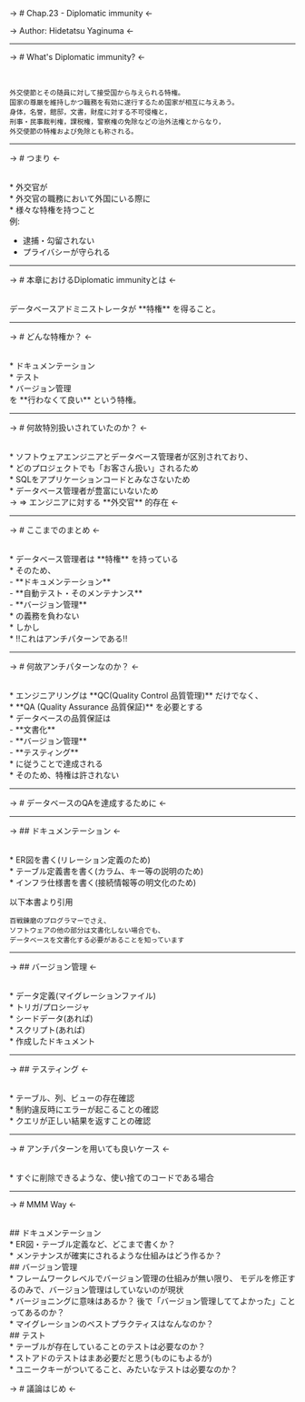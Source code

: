 



-> # Chap.23 - Diplomatic immunity <-



-> Author: Hidetatsu Yaginuma <-

---




-> # What's Diplomatic immunity? <- 



<br>

```
外交使節とその随員に対して接受国から与えられる特権。
国家の尊厳を維持しかつ職務を有効に遂行するため国家が相互に与えあう。
身体，名誉，館邸，文書，財産に対する不可侵権と，
刑事・民事裁判権，課税権，警察権の免除などの治外法権とからなり，
外交使節の特権および免除とも称される。
```

---




-> # つまり <-



<br>
* 外交官が

<br>
* 外交官の職務において外国にいる際に

<br>
* 様々な特権を持つこと

<br>
例:

<br>

* 逮捕・勾留されない
* プライバシーが守られる

---




-> # 本章におけるDiplomatic immunityとは <-



<br>
データベースアドミニストレータが **特権** を得ること。

---




-> # どんな特権か？ <-



<br>
* ドキュメンテーション

<br>
* テスト

<br>
* バージョン管理

<br>
を **行わなくて良い** という特権。

---




-> # 何故特別扱いされていたのか？ <-



<br>
* ソフトウェアエンジニアとデータベース管理者が区別されており、

<br>
* どのプロジェクトでも「お客さん扱い」されるため

<br>
* SQLをアプリケーションコードとみなさないため

<br>
* データベース管理者が豊富にいないため

<br>
-> => エンジニアに対する **外交官** 的存在 <-

---




-> # ここまでのまとめ <-



<br>
* データベース管理者は **特権** を持っている

<br>
* そのため、 

<br>
 - **ドキュメンテーション** 

<br>
 -  **自動テスト・そのメンテナンス** 

<br>
 - **バージョン管理** 

<br>
* の義務を負わない

<br>
* しかし

<br>
* !!これはアンチパターンである!!

---




-> # 何故アンチパターンなのか？ <-



<br>
* エンジニアリングは **QC(Quality Control 品質管理)** だけでなく、

<br>
* **QA (Quality Assurance 品質保証)** を必要とする

<br>
* データベースの品質保証は 

<br>
 - **文書化**

<br>
 - **バージョン管理**

<br>
 - **テスティング** 

<br>
* に従うことで達成される

<br>
* そのため、特権は許されない

---




-> # データベースのQAを達成するために <-

---




-> ## ドキュメンテーション <-



<br>
* ER図を書く(リレーション定義のため)

<br>
* テーブル定義書を書く(カラム、キー等の説明のため)

<br>
* インフラ仕様書を書く(接続情報等の明文化のため)

<br>

以下本書より引用
```
百戦錬磨のプログラマーでさえ、
ソフトウェアの他の部分は文書化しない場合でも、
データベースを文書化する必要があることを知っています
```

---




-> ## バージョン管理 <-



<br>
* データ定義(マイグレーションファイル)

<br>
* トリガ/プロシージャ

<br>
* シードデータ(あれば)

<br>
* スクリプト(あれば)

<br>
* 作成したドキュメント

---




-> ## テスティング <-



<br>
* テーブル、列、ビューの存在確認

<br>
* 制約違反時にエラーが起こることの確認

<br>
* クエリが正しい結果を返すことの確認

---




-> # アンチパターンを用いても良いケース <-



<br>
* すぐに削除できるような、使い捨てのコードである場合

---




-> # MMM Way <-



<br>
## ドキュメンテーション

<br>
* ER図・テーブル定義など、どこまで書くか？

<br>
* メンテナンスが確実にされるような仕組みはどう作るか？

<br>
## バージョン管理


<br>
* フレームワークレベルでバージョン管理の仕組みが無い限り、
モデルを修正するのみで、バージョン管理はしていないのが現状

<br>
* バージョニングに意味はあるか？
後で「バージョン管理しててよかった」ことってあるのか？

<br>
* マイグレーションのベストプラクティスはなんなのか？

<br>
## テスト


<br>
* テーブルが存在していることのテストは必要なのか？

<br>
* ストアドのテストはまあ必要だと思う(ものにもよるが)

<br>
* ユニークキーがついてること、みたいなテストは必要なのか？

<br>

-> # 議論はじめ <-
